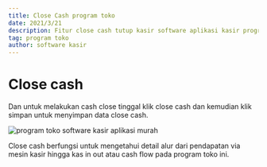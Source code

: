 ```yaml
---
title: Close Cash program toko
date: 2021/3/21
description: Fitur close cash tutup kasir software aplikasi kasir program toko
tag: program toko
author: software kasir
---
```


# Close cash

Dan untuk melakukan cash close tinggal klik close cash dan kemudian klik simpan untuk menyimpan data close cash.

![program toko software kasir aplikasi murah](https://1.bp.blogspot.com/-ohza7XYdCT4/YJ-N9sfeIfI/AAAAAAAAN80/PnmVv2UlBDMxzqP5OXg3U1pO9DXFl479gCLcBGAsYHQ/s1366/program%2Btoko%2Bsoftware%2Bkasir%2Bmurah%2B16.png)

Close cash berfungsi untuk mengetahui detail alur dari pendapatan via mesin kasir hingga kas in out atau cash flow pada program toko ini.